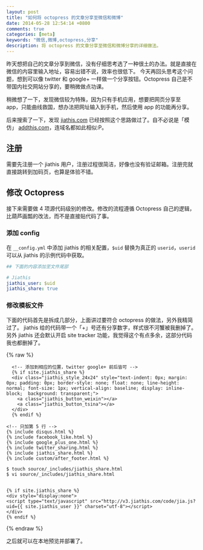 ```yaml
---
layout: post
title: "如何将 octopress 的文章分享至微信和微博"
date: 2014-05-28 12:54:14 +0800
comments: true
categories: [meta]
keywords: "微信,微博,octopress,分享"
description: 将 octopress 的文章分享至微信和微博分享的详细做法。
---
```


昨天想把自己的文章分享到微信，没有仔细思考选了一种很土的办法。就是直接在微信的内容里输入地址，容易出错不说，效率也很低下。
今天再回头思考这个问题，想到可以像 twitter 和 google+ 一样做一个分享按钮。Octopress 自己是不带国内社交网站分享的，要稍微做点功课。

<!-- more -->

稍微想了一下，发现微信较为特殊，因为只有手机应用，想要把网页分享至 app，只能曲线救国，想办法把网址输入到手机，然后使用 app 的功能再分享。

后来搜索了一下，发现 [jiathis.com](http://www.jiathis.com) 已经按照这个思路做过了。自不必说是「模仿」 [addthis.com](http://www.addthis.com)，连域名都如此相似:P。

## 注册

需要先注册一个 jiathis 用户，注册过程很简洁，好像也没有验证邮箱。注册完就直接跳转到加码页，也算是体验不错。

## 修改 Octopress

接下来需要做 4 项源代码级别的修改。修改的流程遵循 Octopress 自己的逻辑，比葫芦画瓢的改法，而不是直接贴代码了事。

### 添加 config

在 `__config.yml` 中添加 jiathis 的相关配置，`$uid` 替换为真正的 `userid`，`userid` 可以从 jiathis 的示例代码中获取。

```yaml __config.yml
## 下面的内容添加至文件尾部

# Jiathis
jiathis_user: $uid
jiathis_share: true
```

### 修改模板文件

下面的代码首先是拆成几部分，上面讲过要符合 octopress 的做法，另外我精简过了。
jiathis 给的代码带一个「+」号还有分享数字，样式很不河蟹被我删掉了。
另外 jiathis 还会默认开启 site tracker 功能，我觉得这个有点多余，这部分代码我也都删掉了。

{% raw %}

```html+jinja source/_include/post/sharing
  <!-- 添加到相应的位置，twitter google+ 前后皆可 -->
  {% if site.jiathis_share %}
  <div class="jiathis_style_24x24" style="text-indent: 0px; margin: 0px; padding: 0px; border-style: none; float: none; line-height: normal; font-size: 1px; vertical-align: baseline; display: inline-block;  background: transparent;">
    <a class="jiathis_button_weixin"></a>
    <a class="jiathis_button_tsina"></a>
  </div>
  {% endif %}
```

```html+jinja source/_includes/after_footer.html
<!-- 只加第 5 行 -->
{% include disqus.html %}
{% include facebook_like.html %}
{% include google_plus_one.html %}
{% include twitter_sharing.html %}
{% include jiathis_share.html %}
{% include custom/after_footer.html %}
```

```bash 添加一个文件
$ touch source/_includes/jiathis_share.html
$ vi source/_includes/jiathis_share.html
```

```html+jinja 该文件的内容

{% if site.jiathis_share %}
<div style="display:none">
<script type="text/javascript" src="http://v3.jiathis.com/code/jia.js?uid={{ site.jiathis_user }}" charset="utf-8"></script>
</div>
{% endif %}

```

{% endraw %}

之后就可以在本地预览并部署了。
